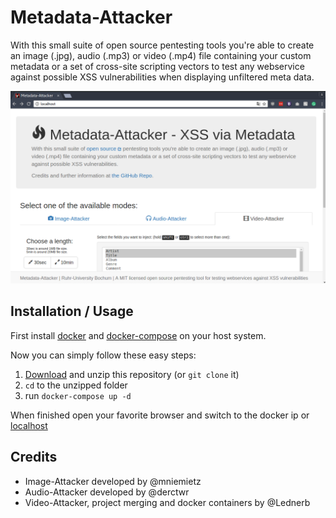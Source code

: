 # Metadata-Attacker

With this small suite of open source pentesting tools you're able to create an image (.jpg),
audio (.mp3) or video (.mp4) file containing your custom metadata or a set of cross-site scripting
vectors to test any webservice against possible XSS vulnerabilities when displaying unfiltered meta data.

![](screenshot.png?raw=true)


## Installation / Usage
First install [docker](https://www.docker.com/products/docker) and [docker-compose](https://docs.docker.com/compose/install/) on your host system.

Now you can simply follow these easy steps:

  1. [Download](https://github.com/RUB-NDS/Metadata-Attacker/archive/master.zip) and unzip this repository (or `git clone` it)
  2. `cd` to the unzipped folder
  3. run `docker-compose up -d`

When finished open your favorite browser and switch to the docker ip or [localhost](http://localhost)

## Credits

  - Image-Attacker developed by @mniemietz
  - Audio-Attacker developed by @derctwr
  - Video-Attacker, project merging and docker containers by @Lednerb

